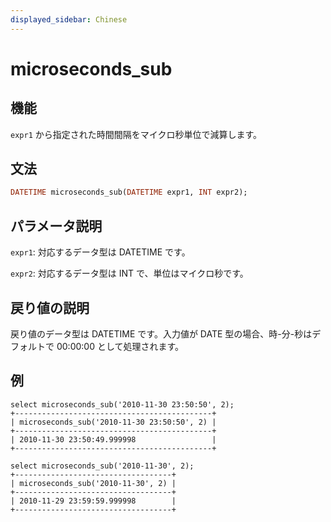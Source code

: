 ```yaml
---
displayed_sidebar: Chinese
---
```


# microseconds_sub

## 機能

`expr1` から指定された時間間隔をマイクロ秒単位で減算します。

## 文法

```Haskell
DATETIME microseconds_sub(DATETIME expr1, INT expr2);
```

## パラメータ説明

`expr1`: 対応するデータ型は DATETIME です。

`expr2`: 対応するデータ型は INT で、単位はマイクロ秒です。

## 戻り値の説明

戻り値のデータ型は DATETIME です。入力値が DATE 型の場合、時-分-秒はデフォルトで 00:00:00 として処理されます。

## 例

```Plain Text
select microseconds_sub('2010-11-30 23:50:50', 2);
+--------------------------------------------+
| microseconds_sub('2010-11-30 23:50:50', 2) |
+--------------------------------------------+
| 2010-11-30 23:50:49.999998                 |
+--------------------------------------------+

select microseconds_sub('2010-11-30', 2);
+-----------------------------------+
| microseconds_sub('2010-11-30', 2) |
+-----------------------------------+
| 2010-11-29 23:59:59.999998        |
+-----------------------------------+
```
